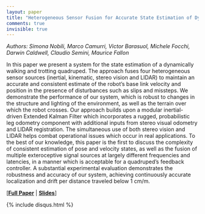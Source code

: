 ```yaml
---
layout: paper
title: "Heterogeneous Sensor Fusion for Accurate State Estimation of Dynamic Legged Robots"
comments: true
invisible: true
---
```


<p class="text-left"><i>Authors: Simona Nobili, Marco Camurri, Victor Barasuol, Michele Focchi, Darwin Caldwell, Claudio Semini, Maurice Fallon</i></p>

In this paper we present a system for the state estimation of a dynamically walking and trotting quadruped. The approach fuses four heterogeneous sensor sources (inertial, kinematic, stereo vision and LIDAR) to maintain an accurate and consistent estimate of the robot&#8217;s base link velocity and position in the presence of disturbances such as slips and missteps. We demonstrate the performance of our system, which is robust to changes in the structure and lighting of the environment, as well as the terrain over which the robot crosses. Our approach builds upon a modular inertial-driven Extended Kalman Filter which incorporates a rugged, probabilistic leg odometry component with additional inputs from stereo visual odometry and LIDAR registration. The simultaneous use of both stereo vision and LIDAR helps combat operational issues which occur in real applications. To the best of our knowledge, this paper is the first to discuss the complexity of consistent estimation of pose and velocity states, as well as the fusion of multiple exteroceptive signal sources at largely different frequencies and latencies, in a manner which is acceptable for a quadruped&#8217;s feedback controller. A substantial experimental evaluation demonstrates the robustness and accuracy of our system, achieving continuously accurate localization and drift per distance traveled below 1 cm/m.

[<b><a href="/static/papers/39.pdf">Full Paper</a></b> | <b><a href="/static/slides/39.mp4">Slides</a></b>]

{% include disqus.html %}